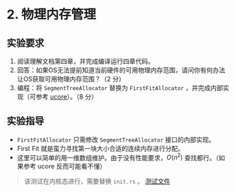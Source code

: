 # 2. 物理内存管理

## 实验要求

1. 阅读理解文档第四章，并完成编译运行四章代码。
2. 回答：如果OS无法提前知道当前硬件的可用物理内存范围，请问你有何办法让OS获取可用物理内存范围？（2 分）
3. 编程：将 `SegmentTreeAllocator` 替换为 `FirstFitAllocator` ，并完成内部实现（可参考 [ucore](https://github.com/LearningOS/ucore_os_lab/blob/master/labcodes_answer/lab2_result/kern/mm/default_pmm.c#L122)）。（8 分）

## 实验指导

- `FirstFitAllocator` 只需修改 `SegmentTreeAllocator` 接口的内部实现。
- First Fit 就是蛮力寻找第一块大小合适的连续内存进行分配。
- 这里可以简单的用一维数组维护。由于没有性能要求，$O(n^2)$ 查找都行。（如果参考 ucore 反而可能看不懂）

> 该测试在内核态进行，需要替换 `init.rs` 。
> [测试文件](https://github.com/rcore-os/rCore_tutorial/blob/master/test/init.rs)
